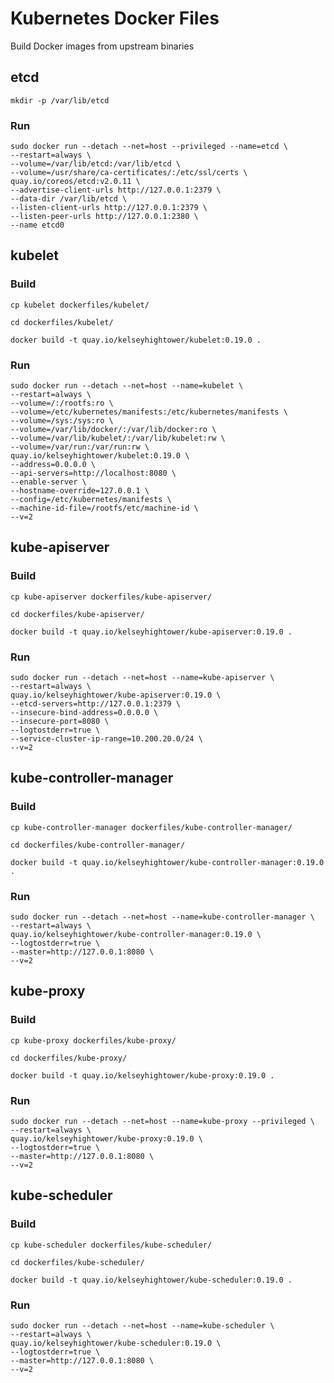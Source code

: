 # Kubernetes Docker Files

Build Docker images from upstream binaries

## etcd

```
mkdir -p /var/lib/etcd
```

### Run

```
sudo docker run --detach --net=host --privileged --name=etcd \
--restart=always \
--volume=/var/lib/etcd:/var/lib/etcd \
--volume=/usr/share/ca-certificates/:/etc/ssl/certs \
quay.io/coreos/etcd:v2.0.11 \
--advertise-client-urls http://127.0.0.1:2379 \
--data-dir /var/lib/etcd \
--listen-client-urls http://127.0.0.1:2379 \
--listen-peer-urls http://127.0.0.1:2380 \
--name etcd0
```

## kubelet

### Build

```
cp kubelet dockerfiles/kubelet/
```

```
cd dockerfiles/kubelet/
```

```
docker build -t quay.io/kelseyhightower/kubelet:0.19.0 .
```

### Run

```
sudo docker run --detach --net=host --name=kubelet \
--restart=always \
--volume=/:/rootfs:ro \
--volume=/etc/kubernetes/manifests:/etc/kubernetes/manifests \
--volume=/sys:/sys:ro \
--volume=/var/lib/docker/:/var/lib/docker:ro \
--volume=/var/lib/kubelet/:/var/lib/kubelet:rw \
--volume=/var/run:/var/run:rw \
quay.io/kelseyhightower/kubelet:0.19.0 \
--address=0.0.0.0 \
--api-servers=http://localhost:8080 \
--enable-server \
--hostname-override=127.0.0.1 \
--config=/etc/kubernetes/manifests \
--machine-id-file=/rootfs/etc/machine-id \
--v=2
```

## kube-apiserver

### Build

```
cp kube-apiserver dockerfiles/kube-apiserver/
```

```
cd dockerfiles/kube-apiserver/
```

```
docker build -t quay.io/kelseyhightower/kube-apiserver:0.19.0 .
```

### Run

```
sudo docker run --detach --net=host --name=kube-apiserver \
--restart=always \
quay.io/kelseyhightower/kube-apiserver:0.19.0 \
--etcd-servers=http://127.0.0.1:2379 \
--insecure-bind-address=0.0.0.0 \
--insecure-port=8080 \
--logtostderr=true \
--service-cluster-ip-range=10.200.20.0/24 \
--v=2
```

## kube-controller-manager

### Build

```
cp kube-controller-manager dockerfiles/kube-controller-manager/
```

```
cd dockerfiles/kube-controller-manager/
```

```
docker build -t quay.io/kelseyhightower/kube-controller-manager:0.19.0 .
```

### Run

```
sudo docker run --detach --net=host --name=kube-controller-manager \
--restart=always \
quay.io/kelseyhightower/kube-controller-manager:0.19.0 \
--logtostderr=true \
--master=http://127.0.0.1:8080 \
--v=2
```

## kube-proxy

### Build

```
cp kube-proxy dockerfiles/kube-proxy/
```

```
cd dockerfiles/kube-proxy/
```

```
docker build -t quay.io/kelseyhightower/kube-proxy:0.19.0 .
```

### Run

```
sudo docker run --detach --net=host --name=kube-proxy --privileged \
--restart=always \
quay.io/kelseyhightower/kube-proxy:0.19.0 \
--logtostderr=true \
--master=http://127.0.0.1:8080 \
--v=2
```

## kube-scheduler

### Build

```
cp kube-scheduler dockerfiles/kube-scheduler/
```

```
cd dockerfiles/kube-scheduler/
```

```
docker build -t quay.io/kelseyhightower/kube-scheduler:0.19.0 .
```

### Run

```
sudo docker run --detach --net=host --name=kube-scheduler \
--restart=always \
quay.io/kelseyhightower/kube-scheduler:0.19.0 \
--logtostderr=true \
--master=http://127.0.0.1:8080 \
--v=2
```
